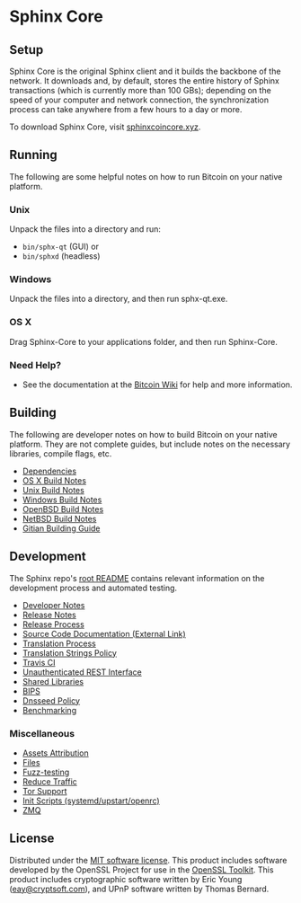 Sphinx Core
=====================

Setup
---------------------
Sphinx Core is the original Sphinx client and it builds the backbone of the network. It downloads and, by default, stores the entire history of Sphinx transactions (which is currently more than 100 GBs); depending on the speed of your computer and network connection, the synchronization process can take anywhere from a few hours to a day or more.


To download Sphinx Core, visit [sphinxcoincore.xyz](https://sphinxcoincore.xyz/en/releases/).

Running
---------------------
The following are some helpful notes on how to run Bitcoin on your native platform.

### Unix

Unpack the files into a directory and run:

- `bin/sphx-qt` (GUI) or
- `bin/sphxd` (headless)

### Windows

Unpack the files into a directory, and then run sphx-qt.exe.

### OS X

Drag Sphinx-Core to your applications folder, and then run Sphinx-Core.

### Need Help?

* See the documentation at the [Bitcoin Wiki](https://en.bitcoin.it/wiki/Main_Page)
for help and more information.

Building
---------------------
The following are developer notes on how to build Bitcoin on your native platform. They are not complete guides, but include notes on the necessary libraries, compile flags, etc.

- [Dependencies](dependencies.md)
- [OS X Build Notes](build-osx.md)
- [Unix Build Notes](build-unix.md)
- [Windows Build Notes](build-windows.md)
- [OpenBSD Build Notes](build-openbsd.md)
- [NetBSD Build Notes](build-netbsd.md)
- [Gitian Building Guide](gitian-building.md)

Development
---------------------
The Sphinx repo's [root README](/README.md) contains relevant information on the development process and automated testing.

- [Developer Notes](developer-notes.md)
- [Release Notes](release-notes.md)
- [Release Process](release-process.md)
- [Source Code Documentation (External Link)](https://dev.visucore.com/bitcoin/doxygen/)
- [Translation Process](translation_process.md)
- [Translation Strings Policy](translation_strings_policy.md)
- [Travis CI](travis-ci.md)
- [Unauthenticated REST Interface](REST-interface.md)
- [Shared Libraries](shared-libraries.md)
- [BIPS](bips.md)
- [Dnsseed Policy](dnsseed-policy.md)
- [Benchmarking](benchmarking.md)

### Miscellaneous
- [Assets Attribution](assets-attribution.md)
- [Files](files.md)
- [Fuzz-testing](fuzzing.md)
- [Reduce Traffic](reduce-traffic.md)
- [Tor Support](tor.md)
- [Init Scripts (systemd/upstart/openrc)](init.md)
- [ZMQ](zmq.md)

License
---------------------
Distributed under the [MIT software license](/COPYING).
This product includes software developed by the OpenSSL Project for use in the [OpenSSL Toolkit](https://www.openssl.org/). This product includes
cryptographic software written by Eric Young ([eay@cryptsoft.com](mailto:eay@cryptsoft.com)), and UPnP software written by Thomas Bernard.
